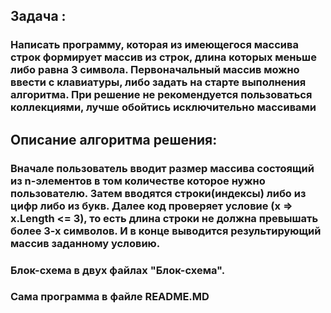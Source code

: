 ## Задача : 
### Написать программу, которая из имеющегося массива строк формирует массив из строк, длина которых меньше либо равна 3 символа. Первоначальный массив можно ввести с клавиатуры, либо задать на старте выполнения алгоритма. При решение не рекомендуется пользоваться коллекциями, лучше обойтись исключительно массивами
## Описание алгоритма решения:
### Вначале пользователь вводит размер массива состоящий из n-элементов в том количестве которое нужно пользователю. Затем вводятся строки(индексы) либо из цифр либо из букв. Далее код проверяет условие (x => x.Length <= 3), то есть длина строки не должна превышать более 3-х символов. И в конце выводится результирующий массив заданному условию.
### Блок-схема в двух файлах "Блок-схема".
### Сама программа в файле README.MD

